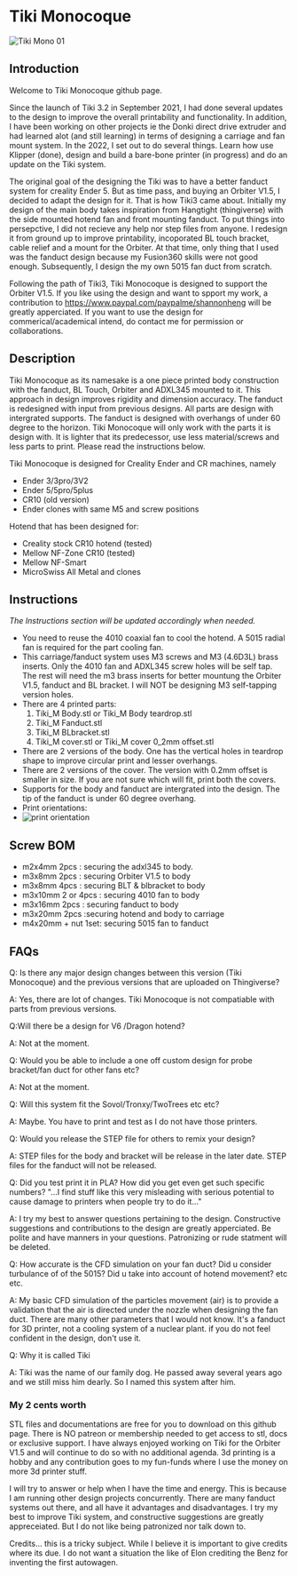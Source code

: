 # Tiki Monocoque 

![Tiki Mono 01](https://user-images.githubusercontent.com/68491566/167160708-03455499-fa1d-441f-9ffe-d1d5f2e42cbf.png)

## Introduction
Welcome to Tiki Monocoque github page. 

Since the launch of Tiki 3.2 in September 2021, I had done several updates to the design to improve the overall printability and functionality. In addition, I have been working on other projects ie the Donki direct drive extruder and had learned alot (and still learning) in terms of designing a carriage and fan mount system.  In the 2022, I set out to do several things. Learn how use Klipper (done), design and build a bare-bone printer (in progress) and do an update on the Tiki system. 

The original goal of the designing the Tiki was to have a better fanduct system for creality Ender 5. But as time pass, and buying an Orbiter V1.5, I decided to adapt the design for it. That is how Tiki3 came about. Initially my design of the main body takes inspiration from Hangtight (thingiverse) with the side mounted hotend fan and front mounting fanduct. To put things into persepctive, I did not recieve any help nor step files from anyone. I redesign it from ground up to improve printability, incoporated BL touch bracket, cable relief and a mount for the Orbiter. At that time, only thing that I used was the fanduct design because my Fusion360 skills were not good enough. Subsequently, I design the my own 5015 fan duct from scratch. 

Following the path of Tiki3, Tiki Monocoque is designed to support the Orbiter V1.5. If you like using the design and want to spport my work, a contribution to https://www.paypal.com/paypalme/shannonheng will be greatly apperciated. If you want to use the design for commerical/academical intend, do contact me for permission or collaborations. 

## Description
Tiki Monocoque as its namesake is a one piece printed body construction with the fanduct, BL Touch, Orbiter and ADXL345 mounted to it. This approach in design improves rigidity and dimension accuracy. The fanduct is redesigned with input from previous designs. All parts are design with intergrated supports. The fanduct is designed with overhangs of under 60 degree to the horizon. Tiki Monocoque will only work with the parts it is design with. It is lighter that its predecessor, use less material/screws and less parts to print. Please read the instructions below. 

Tiki Monocoque is designed for Creality Ender and CR machines, namely
- Ender 3/3pro/3V2
- Ender 5/5pro/5plus
- CR10 (old version)
- Ender clones with same M5 and screw positions

Hotend that has been designed for:
- Creality stock CR10 hotend (tested)
- Mellow NF-Zone CR10 (tested)
- Mellow NF-Smart 
- MicroSwiss All Metal and clones

## Instructions
<i>The Instructions section will be updated accordingly when needed.</i>
- You need to reuse the 4010 coaxial fan to cool the hotend. A 5015 radial fan is required for the part cooling fan.
- This carriage/fanduct system uses M3 screws and M3 (4.6D3L) brass inserts. Only the 4010 fan and ADXL345 screw holes will be self tap. The rest will need the m3 brass inserts for better mountung the Orbiter V1.5, fanduct and BL bracket. I will NOT be designing M3 self-tapping version holes. 
- There are 4 printed parts:
    1. Tiki_M Body.stl or Tiki_M Body teardrop.stl
    2. Tiki_M Fanduct.stl
    3. Tiki_M BLbracket.stl
    4. Tiki_M cover.stl or Tiki_M cover 0_2mm offset.stl
- There are 2 versions of the body. One has the vertical holes in teardrop shape to improve circular print and lesser overhangs.
- There are 2 versions of the cover. The version with 0.2mm offset is smaller in size. If you are not sure which will fit, print both the covers. 
- Supports for the body and fanduct are intergrated into the design. The tip of the fanduct is under 60 degree overhang.
- Print orientations:
- ![print orientation](https://user-images.githubusercontent.com/68491566/168096877-1b820ded-eabb-458e-b13a-3184a3ffc2a9.png)

## Screw BOM
- m2x4mm 2pcs : securing the adxl345 to body.
- m3x8mm 2pcs : securing Orbiter V1.5 to body
- m3x8mm 4pcs : securing BLT & blbracket to body
- m3x10mm 2 or 4pcs : securing 4010 fan to body
- m3x16mm 2pcs : securing fanduct to body
- m3x20mm 2pcs :securing hotend and body to carriage
- m4x20mm + nut 1set: securing 5015 fan to fanduct

## FAQs

Q: Is there any major design changes between this version (Tiki Monocoque) and the previous versions that are uploaded on Thingiverse?

A: Yes, there are lot of changes. Tiki Monocoque is not compatiable with parts from previous versions. 

Q:Will there be a design for V6 /Dragon hotend?

A: Not at the moment.

Q: Would you be able to include a one off custom design for probe bracket/fan duct for other fans etc?

A: Not at the moment. 

Q: Will this system fit the Sovol/Tronxy/TwoTrees etc etc?

A: Maybe. You have to print and test as I do not have those printers. 

Q: Would you release the STEP file for others to remix your design?

A: STEP files for the body and bracket will be release in the later date. STEP files for the fanduct will not be released. 

Q: Did you test print it in PLA? How did you get even get such specific numbers? "...I find stuff like this very misleading with serious potential to cause damage to printers when people try to do it..." 

A: I try my best to answer questions pertaining to the design. Constructive suggestions and contributions to the design are greatly apperciated. Be polite and have manners in your questions. Patronizing or rude statment will be deleted. 

Q: How accurate is the CFD simulation on your fan duct? Did u consider turbulance of of the 5015? Did u take into account of hotend movement? etc etc.

A: My basic CFD simulation of the particles movement (air) is to provide a validation that the air is directed under the nozzle when designing the fan duct. There are many other parameters that I would not know. It's a fanduct for 3D printer, not a cooling system of a nuclear plant. if you do not feel confident in the design, don't use it. 

Q: Why it is called Tiki

A: Tiki was the name of our family dog. He passed away several years ago and we still miss him dearly. So I named this system after him. 

### My 2 cents worth
STL files and documentations are free for you to download on this github page. There is NO patreon or membership needed to get access to stl, docs or exclusive support. I have always enjoyed working on Tiki for the Orbiter V1.5 and will continue to do so with no additional agenda. 3d printing is a hobby and any contribution goes to my fun-funds where I use the money on more 3d printer stuff. 

I will try to answer or help when I have the time and energy. This is because I am running other design projects concurrently. There are many fanduct systems out there, and all have it advantages and disadvantages. I try my best to improve Tiki system, and constructive suggestions are greatly appreceiated. But I do not like being patronized nor talk down to.

Credits... this is a tricky subject. While I believe it is important to give credits where its due. I do not want a situation the like of Elon crediting the Benz for inventing the first autowagen. 
